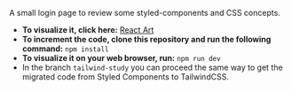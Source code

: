 A small login page to review some styled-components and CSS concepts.
<ul>
  <li>
    <b>To visualize it, click here:</b> <a href="https://styling-practice.vercel.app/">React Art</a>
  </li>
  <li>
    <b>To increment the code, clone this repository and run the following command:</b>
    <code>npm install</code>
  </li>
  <li>
    <b>To visualize it on your web browser, run:</b>
    <code>npm run dev</code>
  </li>
  <li>
    In the branch <code>tailwind-study</code> you can proceed the same way to get the migrated code from Styled Components to TailwindCSS.
  </li>
</ul>
